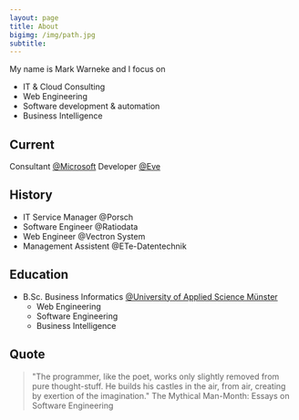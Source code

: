 ```yaml
---
layout: page
title: About
bigimg: /img/path.jpg
subtitle: 
---
```


My name is Mark Warneke and I focus on

- IT & Cloud Consulting
- Web Engineering
- Software development & automation
- Business Intelligence

## Current

Consultant [@Microsoft](https://microsoft.com)
Developer [@Eve](https://starteve.ai)

## History

- IT Service Manager @Porsch
- Software Engineer @Ratiodata
- Web Engineer @Vectron System
- Management Assistent @ETe-Datentechnik

## Education

- B.Sc. Business Informatics [@University of Applied Science Münster](https://en.fh-muenster.de)
  - Web Engineering
  - Software Engineering
  - Business Intelligence 

## Quote

> "The programmer, like the poet, works only slightly removed from pure thought-stuff. He builds his castles in the air, from air, creating by exertion of the imagination."
The Mythical Man-Month: Essays on Software Engineering
